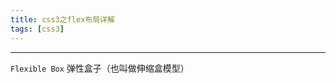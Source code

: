 ```yaml
---
title: css3之flex布局详解
tags: [css3]
---
```

---------------------------------------
`Flexible Box` 弹性盒子（也叫做伸缩盒模型）

<!--more-->

  


